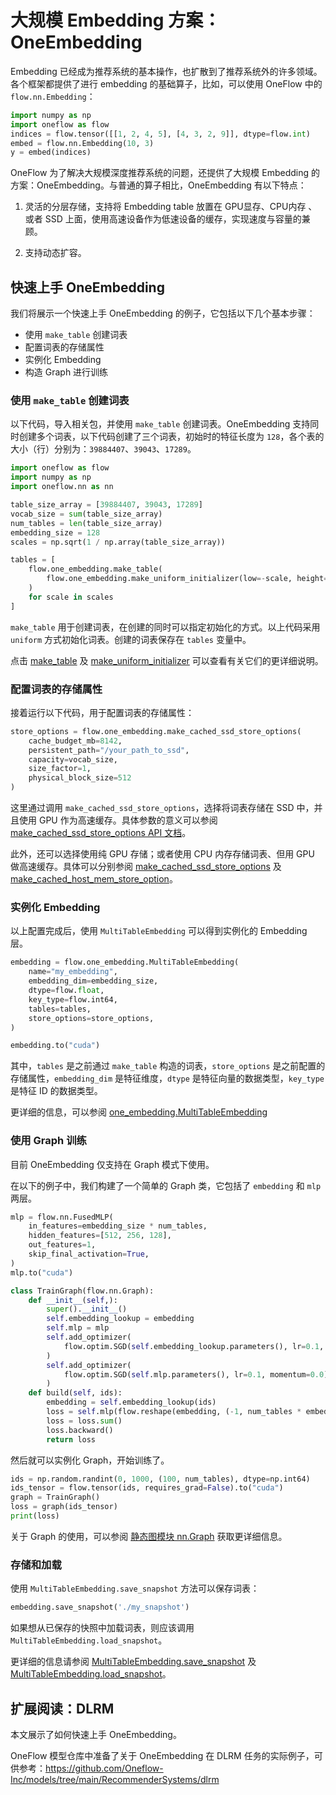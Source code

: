 # 大规模 Embedding 方案： OneEmbedding

Embedding 已经成为推荐系统的基本操作，也扩散到了推荐系统外的许多领域。各个框架都提供了进行 embedding 的基础算子，比如，可以使用 OneFlow 中的 `flow.nn.Embedding`：

```python
import numpy as np
import oneflow as flow
indices = flow.tensor([[1, 2, 4, 5], [4, 3, 2, 9]], dtype=flow.int)
embed = flow.nn.Embedding(10, 3)
y = embed(indices)
```

OneFlow 为了解决大规模深度推荐系统的问题，还提供了大规模 Embedding 的方案：OneEmbedding。与普通的算子相比，OneEmbedding 有以下特点：

1. 灵活的分层存储，支持将 Embedding table 放置在 GPU显存、CPU内存 、或者 SSD 上面，使用高速设备作为低速设备的缓存，实现速度与容量的兼顾。

2. 支持动态扩容。


## 快速上手 OneEmbedding

我们将展示一个快速上手 OneEmbedding 的例子，它包括以下几个基本步骤：

- 使用 `make_table` 创建词表
- 配置词表的存储属性
- 实例化 Embedding
- 构造 Graph 进行训练



### 使用 `make_table` 创建词表

以下代码，导入相关包，并使用 `make_table` 创建词表。OneEmbedding 支持同时创建多个词表，以下代码创建了三个词表，初始时的特征长度为 `128`，各个表的大小（行）分别为：`39884407`、`39043`、`17289`。

```python
import oneflow as flow
import numpy as np
import oneflow.nn as nn

table_size_array = [39884407, 39043, 17289]
vocab_size = sum(table_size_array)
num_tables = len(table_size_array)
embedding_size = 128    
scales = np.sqrt(1 / np.array(table_size_array))

tables = [
    flow.one_embedding.make_table(
        flow.one_embedding.make_uniform_initializer(low=-scale, height=scale)
    )
    for scale in scales
]
```

`make_table` 用于创建词表，在创建的同时可以指定初始化的方式。以上代码采用 `uniform` 方式初始化词表。创建的词表保存在 `tables` 变量中。

点击 [make_table]() 及 [make_uniform_initializer]() 可以查看有关它们的更详细说明。

### 配置词表的存储属性

接着运行以下代码，用于配置词表的存储属性：

```python
store_options = flow.one_embedding.make_cached_ssd_store_options(
    cache_budget_mb=8142,
    persistent_path="/your_path_to_ssd", 
    capacity=vocab_size,
    size_factor=1,   			
    physical_block_size=512
)
```

这里通过调用 `make_cached_ssd_store_options`，选择将词表存储在 SSD 中，并且使用 GPU 作为高速缓存。具体参数的意义可以参阅 [make_cached_ssd_store_options API 文档]()。

此外，还可以选择使用纯 GPU 存储；或者使用 CPU 内存存储词表、但用 GPU 做高速缓存。具体可以分别参阅 [make_cached_ssd_store_options]() 及 [make_cached_host_mem_store_option]()。

### 实例化 Embedding

以上配置完成后，使用 `MultiTableEmbedding` 可以得到实例化的 Embedding 层。

```python
embedding = flow.one_embedding.MultiTableEmbedding(
    name="my_embedding",
    embedding_dim=embedding_size,
    dtype=flow.float,
    key_type=flow.int64,
    tables=tables,
    store_options=store_options,
)

embedding.to("cuda")
```

其中，`tables` 是之前通过 `make_table` 构造的词表，`store_options` 是之前配置的存储属性，`embedding_dim` 是特征维度，`dtype` 是特征向量的数据类型，`key_type` 是特征 ID 的数据类型。

更详细的信息，可以参阅 [one_embedding.MultiTableEmbedding]()

### 使用 Graph 训练

目前 OneEmbedding 仅支持在 Graph 模式下使用。

在以下的例子中，我们构建了一个简单的 Graph 类，它包括了 `embedding` 和 `mlp` 两层。

```python
mlp = flow.nn.FusedMLP(
    in_features=embedding_size * num_tables,
    hidden_features=[512, 256, 128],
    out_features=1,
    skip_final_activation=True,
)
mlp.to("cuda")

class TrainGraph(flow.nn.Graph):
    def __init__(self,):
        super().__init__()
        self.embedding_lookup = embedding
        self.mlp = mlp
        self.add_optimizer(
            flow.optim.SGD(self.embedding_lookup.parameters(), lr=0.1, momentum=0.0)
        )
        self.add_optimizer(
            flow.optim.SGD(self.mlp.parameters(), lr=0.1, momentum=0.0)
        )
    def build(self, ids):
        embedding = self.embedding_lookup(ids)
        loss = self.mlp(flow.reshape(embedding, (-1, num_tables * embedding_size)))
        loss = loss.sum()
        loss.backward()
        return loss
```

然后就可以实例化 Graph，开始训练了。

```python
ids = np.random.randint(0, 1000, (100, num_tables), dtype=np.int64)
ids_tensor = flow.tensor(ids, requires_grad=False).to("cuda")
graph = TrainGraph()
loss = graph(ids_tensor)
print(loss)
```

关于 Graph 的使用，可以参阅 [静态图模块 nn.Graph](../basics/08_nn_graph.md) 获取更详细信息。

### 存储和加载

使用 `MultiTableEmbedding.save_snapshot` 方法可以保存词表：

```python
embedding.save_snapshot('./my_snapshot')
```

如果想从已保存的快照中加载词表，则应该调用 `MultiTableEmbedding.load_snapshot`。

更详细的信息请参阅 [MultiTableEmbedding.save_snapshot]() 及 [MultiTableEmbedding.load_snapshot]()。

## 扩展阅读：DLRM    

本文展示了如何快速上手 OneEmbedding。

OneFlow 模型仓库中准备了关于 OneEmbedding 在 DLRM 任务的实际例子，可供参考：https://github.com/Oneflow-Inc/models/tree/main/RecommenderSystems/dlrm
